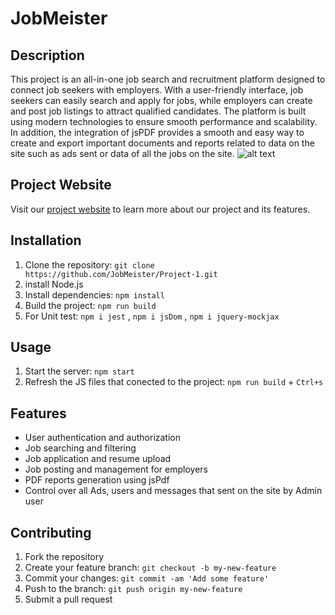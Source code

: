 
# JobMeister

## Description
This project is an all-in-one job search and recruitment platform designed to connect job seekers with employers. With a user-friendly interface, job seekers can easily search and apply for jobs, while employers can create and post job listings to attract qualified candidates. The platform is built using modern technologies to ensure smooth performance and scalability. In addition, the integration of jsPDF provides a smooth and easy way to create and export important documents and reports related to data on the site such as ads sent or data of all the jobs on the site.
![alt text](https://user-images.githubusercontent.com/114755882/212302685-2fecbe79-157d-4bf9-b20c-a30d5260b06b.png)

## Project Website
Visit our [project website](https://jobmeistersite.netlify.app) to learn more about our project and its features.


## Installation
1. Clone the repository: `git clone https://github.com/JobMeister/Project-1.git`
2. install Node.js
3. Install dependencies: `npm install`
4. Build the project: `npm run build`
5. For Unit test: `npm i jest` , `npm i jsDom` , `npm i jquery-mockjax`

## Usage
1. Start the server: `npm start`
2. Refresh the JS files that conected to the project: `npm run build` + `Ctrl+s`

## Features
- User authentication and authorization
- Job searching and filtering
- Job application and resume upload
- Job posting and management for employers
- PDF reports generation using jsPdf
- Control over all Ads, users and messages that sent on the site by Admin user

## Contributing
1. Fork the repository
2. Create your feature branch: `git checkout -b my-new-feature`
3. Commit your changes: `git commit -am 'Add some feature'`
4. Push to the branch: `git push origin my-new-feature`
5. Submit a pull request



